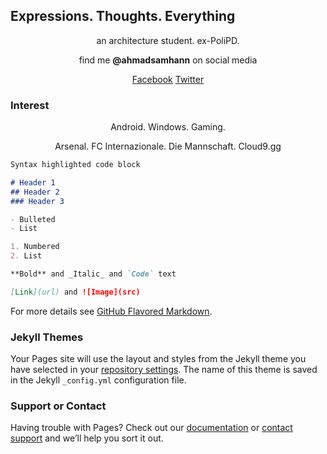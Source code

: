 ## Expressions. Thoughts. Everything

<center> an architecture student. ex-PoliPD.


find me **@ahmadsamhann** on social media

[Facebook](http://facebook.com/ahmadsamhann)
[Twitter](http://twitter.com/ahmadsamhann)</center>

### Interest

<center>
Android. Windows. Gaming.
  

Arsenal. FC Internazionale. Die Mannschaft. Cloud9.gg
</center>

```markdown
Syntax highlighted code block

# Header 1
## Header 2
### Header 3

- Bulleted
- List

1. Numbered
2. List

**Bold** and _Italic_ and `Code` text

[Link](url) and ![Image](src)
```

For more details see [GitHub Flavored Markdown](https://guides.github.com/features/mastering-markdown/).

### Jekyll Themes

Your Pages site will use the layout and styles from the Jekyll theme you have selected in your [repository settings](https://github.com/ahmadsamhann/ahmadsamhann.github.io/settings). The name of this theme is saved in the Jekyll `_config.yml` configuration file.

### Support or Contact

Having trouble with Pages? Check out our [documentation](https://help.github.com/categories/github-pages-basics/) or [contact support](https://github.com/contact) and we’ll help you sort it out.
